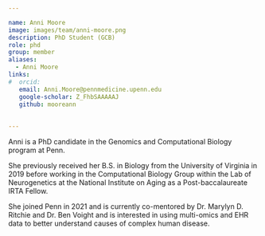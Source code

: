 ```yaml
---

name: Anni Moore
image: images/team/anni-moore.png
description: PhD Student (GCB)
role: phd
group: member
aliases:
  - Anni Moore
links:
#  orcid: 
   email: Anni.Moore@pennmedicine.upenn.edu 
   google-scholar: Z_FhbSAAAAAJ
   github: mooreann
   
 
---
```


Anni is a PhD candidate in the Genomics and Computational Biology program at Penn. 

She previously received her B.S. in Biology from the University of Virginia in 2019 before working in the Computational Biology Group within the Lab of Neurogenetics at the National Institute on Aging as a Post-baccalaureate IRTA Fellow. 

She joined Penn in 2021 and is currently co-mentored by Dr. Marylyn D. Ritchie and Dr. Ben Voight and is interested in using multi-omics and EHR data to better understand causes of complex human disease.